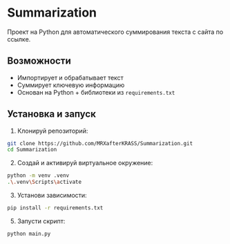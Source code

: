 # Summarization

Проект на Python для автоматического суммирования текста с сайта по ссылке.

## Возможности

- Импортирует и обрабатывает текст
- Суммирует ключевую информацию
- Основан на Python + библиотеки из `requirements.txt`

## Установка и запуск

1. Клонируй репозиторий:


```bash
git clone https://github.com/MRXafterKRASS/Summarization.git
cd Summarization
```

2. Создай и активируй виртуальное окружение:
```bash
python -m venv .venv
.\.venv\Scripts\activate
```
3. Установи зависимости:
```bash
pip install -r requirements.txt
```
5. Запусти скрипт:
```bash
python main.py
```
